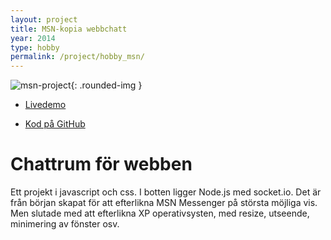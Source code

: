 ```yaml
---
layout: project
title: MSN-kopia webbchatt
year: 2014
type: hobby
permalink: /project/hobby_msn/
---
```


![msn-project](/files/images/msn_project.png){: .rounded-img }

- [Livedemo](http://msn.oskaremilsson.se)

- [Kod på GitHub](//github.com/OEHobby/xp-messenger-webbchat)

Chattrum för webben
====
Ett projekt i javascript och css. I botten ligger Node.js med socket.io.
Det är från början skapat för att efterlikna MSN Messenger på största möjliga vis.
Men slutade med att efterlikna XP operativsysten, med resize, utseende, minimering av fönster osv.
